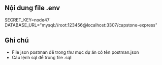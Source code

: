 ## Nội dung file .env

SECRET_KEY=node47 <br>
DATABASE_URL="mysql://root:123456@localhost:3307/capstone-express"

## Ghi chú

- File json postman để trong thư mục dự án có tên postman.json
- Câu lệnh sql để trong file .sql
